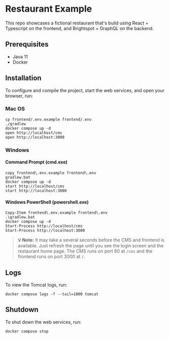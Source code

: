 # Restaurant Example

This repo showcases a fictional restaurant that's build using React + Typescript on the frontend, and Brightspot + GraphQL on the backend.

## Prerequisites

* Java 11
* Docker

## Installation

To configure and compile the project, start the web services, and open your browser, run:

### Mac OS

```shell
cp frontend/.env.example frontend/.env
./gradlew
docker compose up -d
open http://localhost/cms
open http://localhost:3000
```

### Windows

#### Command Prompt (cmd.exe)

```shell
copy frontend\.env.example frontend\.env
gradlew.bat
docker compose up -d
start http://localhost/cms
start http://localhost:3000
```

#### Windows PowerShell (powershell.exe)

```shell
Copy-Item frontend\.env.example frontend\.env
.\gradlew.bat
docker compose up -d
Start-Process http://localhost/cms
Start-Process http://localhost:3000
```

> **💡️ Note:** It may take a several seconds before the CMS and frontend is available. Just refresh the page until you see the login screen and the restaurant home page. The CMS runs on port 80 at `/cms` and the frontend runs on port 3000 at `/`.

## Logs

To view the Tomcat logs, run:

```shell
docker compose logs -f --tail=1000 tomcat
```


## Shutdown

To shut down the web services, run:

```shell
docker compose stop
```
